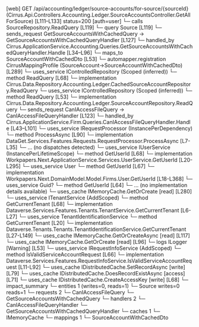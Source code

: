 [web] GET /api/accounting/ledger/source-accounts/for-source/{sourceId}  (Cirrus.Api.Controllers.Accounting.Ledger.SourceAccountsController.GetAllForSource)  [L111–L133] status=200 [auth=user]
  └─ calls SourceRepository.ReadQuery [L119]
  └─ query Source [L119]
  └─ sends_request GetSourceAccountsWithCachedQuery -> GetSourceAccountsWithCachedQueryHandler [L127]
    └─ handled_by Cirrus.ApplicationService.Accounting.Queries.GetSourceAccountsWithCachedQueryHandler.Handle [L34–L96]
      └─ maps_to SourceAccountWithCachedDto [L53]
        └─ automapper.registration CirrusMappingProfile (SourceAccount->SourceAccountWithCachedDto) [L289]
      └─ uses_service IControlledRepository<CachedSourceAccount> (Scoped (inferred))
        └─ method ReadQuery [L68]
          └─ implementation Cirrus.Data.Repository.Accounting.Ledger.CachedSourceAccountRepository.ReadQuery
      └─ uses_service IControlledRepository<SourceAccount> (Scoped (inferred))
        └─ method ReadQuery [L53]
          └─ implementation Cirrus.Data.Repository.Accounting.Ledger.SourceAccountRepository.ReadQuery
  └─ sends_request CanIAccessFileQuery -> CanIAccessFileQueryHandler [L123]
    └─ handled_by Cirrus.ApplicationService.Firm.Queries.CanIAccessFileQueryHandler.Handle [L43–L101]
      └─ uses_service IRequestProcessor (InstancePerDependency)
        └─ method ProcessAsync [L90]
          └─ implementation DataGet.Services.Features.Requests.RequestProcessor.ProcessAsync [L7-L35]
            └─ ... (no dispatches detected)
      └─ uses_service IUserService (InstancePerLifetimeScope)
        └─ method GetUserId [L68]
          └─ implementation Workpapers.Next.ApplicationService.Services.UserService.GetUserId [L20-L295]
            └─ uses_service User
              └─ method GetUserId [L67]
                └─ implementation Workpapers.Next.DomainModel.Model.Firms.User.GetUserId [L18-L368]
            └─ uses_service Guid?
              └─ method GetUserId [L64]
                └─ ... (no implementation details available)
            └─ uses_cache IMemoryCache.GetOrCreate [read] [L280]
      └─ uses_service ITenantService (AddScoped)
        └─ method GetCurrentTenant [L68]
          └─ implementation Dataverse.Services.Features.Tenants.TenantService.GetCurrentTenant [L6-L27]
            └─ uses_service TenantIdentificationService
              └─ method GetCurrentTenant [L20]
                └─ implementation Dataverse.Tenants.Tenants.TenantIdentificationService.GetCurrentTenant [L27-L149]
                  └─ uses_cache IMemoryCache.GetOrCreateAsync [read] [L117]
                  └─ uses_cache IMemoryCache.GetOrCreate [read] [L96]
                  └─ logs ILogger<ITenantIdentificationService> [Warning] [L53]
      └─ uses_service IRequestInfoService (AddScoped)
        └─ method IsValidServiceAccountRequest [L66]
          └─ implementation Dataverse.Services.Features.RequestInfoService.IsValidServiceAccountRequest [L11-L92]
      └─ uses_cache IDistributedCache.SetRecordAsync [write] [L79]
      └─ uses_cache IDistributedCache.DoesRecordExistAsync [access] [L71]
      └─ uses_cache IDistributedCache.CreateAccessKey [write] [L68]
  └─ impact_summary
    └─ entities 1 (writes=0, reads=1)
      └─ Source writes=0 reads=1
    └─ requests 2
      └─ CanIAccessFileQuery
      └─ GetSourceAccountsWithCachedQuery
    └─ handlers 2
      └─ CanIAccessFileQueryHandler
      └─ GetSourceAccountsWithCachedQueryHandler
    └─ caches 1
      └─ IMemoryCache
    └─ mappings 1
      └─ SourceAccountWithCachedDto

